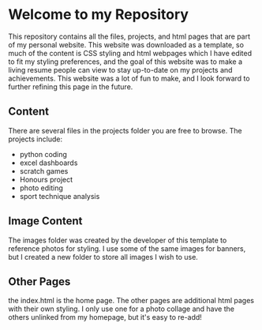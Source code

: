 # Welcome to my Repository #
This repository contains all the files, projects, and html pages that are part of my personal website. 
This website was downloaded as a template, so much of the content is CSS styling and html webpages which I have edited to fit my styling preferences, and the goal of this website was to make a living resume people can view to stay up-to-date on my projects and achievements. This website was a lot of fun to make, and I look forward to further refining this page in the future.

## Content ##
There are several files in the projects folder you are free to browse. 
The projects include: 
- python coding
- excel dashboards
- scratch games
- Honours project
- photo editing
- sport technique analysis

## Image Content ##
The images folder was created by the developer of this template to reference photos for styling. I use some of the same images for banners, but I created a new folder to store all images I wish to use. 

## Other Pages ##
the index.html is the home page. The other pages are additional html pages with their own styling. I only use one for a photo collage and have the others unlinked from my homepage, but it's easy to re-add!
